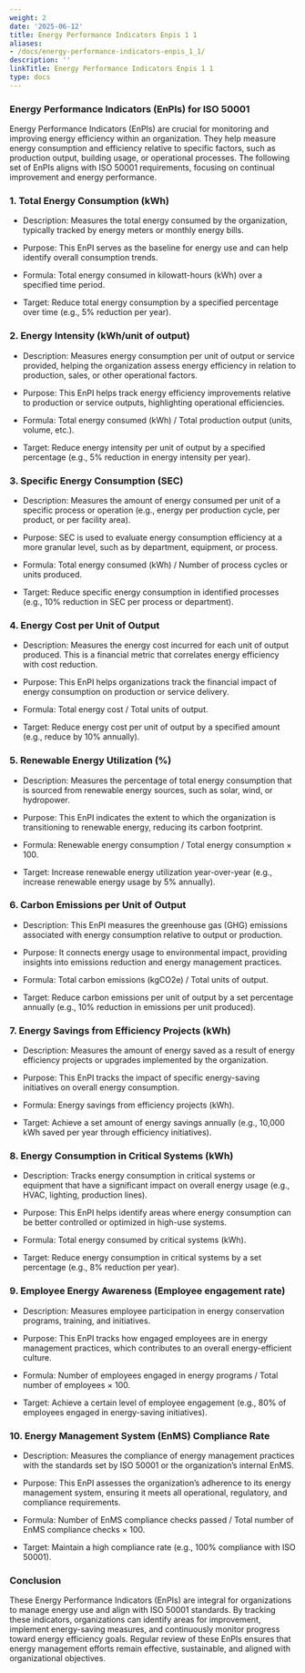 ```yaml
---
weight: 2
date: '2025-06-12'
title: Energy Performance Indicators Enpis 1 1
aliases:
- /docs/energy-performance-indicators-enpis_1_1/
description: ''
linkTitle: Energy Performance Indicators Enpis 1 1
type: docs
---
```


### Energy Performance Indicators (EnPIs) for ISO 50001

Energy Performance Indicators (EnPIs) are crucial for monitoring and improving energy efficiency within an organization. They help measure energy consumption and efficiency relative to specific factors, such as production output, building usage, or operational processes. The following set of EnPIs aligns with ISO 50001 requirements, focusing on continual improvement and energy performance.

<!-- Unsupported block type: divider -->

### 1. Total Energy Consumption (kWh)

- Description: Measures the total energy consumed by the organization, typically tracked by energy meters or monthly energy bills.

- Purpose: This EnPI serves as the baseline for energy use and can help identify overall consumption trends.

- Formula: Total energy consumed in kilowatt-hours (kWh) over a specified time period.

- Target: Reduce total energy consumption by a specified percentage over time (e.g., 5% reduction per year).

<!-- Unsupported block type: divider -->

### 2. Energy Intensity (kWh/unit of output)

- Description: Measures energy consumption per unit of output or service provided, helping the organization assess energy efficiency in relation to production, sales, or other operational factors.

- Purpose: This EnPI helps track energy efficiency improvements relative to production or service outputs, highlighting operational efficiencies.

- Formula: Total energy consumed (kWh) / Total production output (units, volume, etc.).

- Target: Reduce energy intensity per unit of output by a specified percentage (e.g., 5% reduction in energy intensity per year).

<!-- Unsupported block type: divider -->

### 3. Specific Energy Consumption (SEC)

- Description: Measures the amount of energy consumed per unit of a specific process or operation (e.g., energy per production cycle, per product, or per facility area).

- Purpose: SEC is used to evaluate energy consumption efficiency at a more granular level, such as by department, equipment, or process.

- Formula: Total energy consumed (kWh) / Number of process cycles or units produced.

- Target: Reduce specific energy consumption in identified processes (e.g., 10% reduction in SEC per process or department).

<!-- Unsupported block type: divider -->

### 4. Energy Cost per Unit of Output

- Description: Measures the energy cost incurred for each unit of output produced. This is a financial metric that correlates energy efficiency with cost reduction.

- Purpose: This EnPI helps organizations track the financial impact of energy consumption on production or service delivery.

- Formula: Total energy cost / Total units of output.

- Target: Reduce energy cost per unit of output by a specified amount (e.g., reduce by 10% annually).

<!-- Unsupported block type: divider -->

### 5. Renewable Energy Utilization (%)

- Description: Measures the percentage of total energy consumption that is sourced from renewable energy sources, such as solar, wind, or hydropower.

- Purpose: This EnPI indicates the extent to which the organization is transitioning to renewable energy, reducing its carbon footprint.

- Formula: Renewable energy consumption / Total energy consumption × 100.

- Target: Increase renewable energy utilization year-over-year (e.g., increase renewable energy usage by 5% annually).

<!-- Unsupported block type: divider -->

### 6. Carbon Emissions per Unit of Output

- Description: This EnPI measures the greenhouse gas (GHG) emissions associated with energy consumption relative to output or production.

- Purpose: It connects energy usage to environmental impact, providing insights into emissions reduction and energy management practices.

- Formula: Total carbon emissions (kgCO2e) / Total units of output.

- Target: Reduce carbon emissions per unit of output by a set percentage annually (e.g., 10% reduction in emissions per unit produced).

<!-- Unsupported block type: divider -->

### 7. Energy Savings from Efficiency Projects (kWh)

- Description: Measures the amount of energy saved as a result of energy efficiency projects or upgrades implemented by the organization.

- Purpose: This EnPI tracks the impact of specific energy-saving initiatives on overall energy consumption.

- Formula: Energy savings from efficiency projects (kWh).

- Target: Achieve a set amount of energy savings annually (e.g., 10,000 kWh saved per year through efficiency initiatives).

<!-- Unsupported block type: divider -->

### 8. Energy Consumption in Critical Systems (kWh)

- Description: Tracks energy consumption in critical systems or equipment that have a significant impact on overall energy usage (e.g., HVAC, lighting, production lines).

- Purpose: This EnPI helps identify areas where energy consumption can be better controlled or optimized in high-use systems.

- Formula: Total energy consumed by critical systems (kWh).

- Target: Reduce energy consumption in critical systems by a set percentage (e.g., 8% reduction per year).

<!-- Unsupported block type: divider -->

### 9. Employee Energy Awareness (Employee engagement rate)

- Description: Measures employee participation in energy conservation programs, training, and initiatives.

- Purpose: This EnPI tracks how engaged employees are in energy management practices, which contributes to an overall energy-efficient culture.

- Formula: Number of employees engaged in energy programs / Total number of employees × 100.

- Target: Achieve a certain level of employee engagement (e.g., 80% of employees engaged in energy-saving initiatives).

<!-- Unsupported block type: divider -->

### 10. Energy Management System (EnMS) Compliance Rate

- Description: Measures the compliance of energy management practices with the standards set by ISO 50001 or the organization’s internal EnMS.

- Purpose: This EnPI assesses the organization’s adherence to its energy management system, ensuring it meets all operational, regulatory, and compliance requirements.

- Formula: Number of EnMS compliance checks passed / Total number of EnMS compliance checks × 100.

- Target: Maintain a high compliance rate (e.g., 100% compliance with ISO 50001).

<!-- Unsupported block type: divider -->

### Conclusion

These Energy Performance Indicators (EnPIs) are integral for organizations to manage energy use and align with ISO 50001 standards. By tracking these indicators, organizations can identify areas for improvement, implement energy-saving measures, and continuously monitor progress toward energy efficiency goals. Regular review of these EnPIs ensures that energy management efforts remain effective, sustainable, and aligned with organizational objectives.